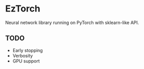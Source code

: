 # EzTorch

Neural network library running on PyTorch with sklearn-like API.

## TODO

* Early stopping
* Verbosity
* GPU support

